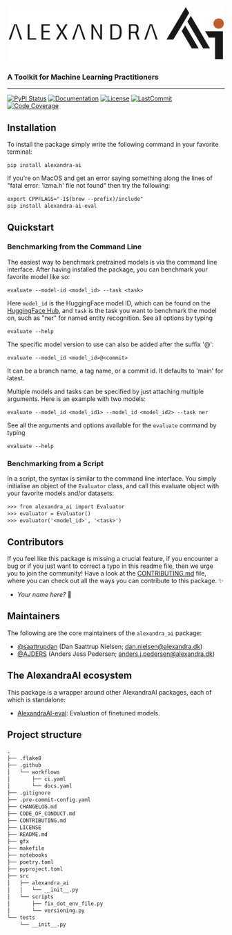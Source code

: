 <div align='center'>
 <img src="https://raw.githubusercontent.com/alexandrainst/AlexandraAI/main/gfx/alexandra-ai-logo-dark.svg">
</div>

### A Toolkit for Machine Learning Practitioners

______________________________________________________________________
[![PyPI Status](https://badge.fury.io/py/alexandra_ai.svg)](https://pypi.org/project/alexandra_ai/)
[![Documentation](https://img.shields.io/badge/docs-passing-green)](https://alexandrainst.github.io/AlexandraAI/alexandra_ai.html)
[![License](https://img.shields.io/github/license/alexandrainst/AlexandraAI)](https://github.com/alexandrainst/AlexandraAI/blob/main/LICENSE)
[![LastCommit](https://img.shields.io/github/last-commit/alexandrainst/AlexandraAI)](https://github.com/alexandrainst/AlexandraAI/commits/main)
[![Code Coverage](https://img.shields.io/badge/Coverage-100%25-brightgreen.svg)](https://github.com/alexandrainst/AlexandraAI/tree/main/tests)

## Installation

To install the package simply write the following command in your favorite terminal:

```
pip install alexandra-ai
```

If you're on MacOS and get an error saying something along the lines of "fatal error:
'lzma.h' file not found" then try the following:

```
export CPPFLAGS="-I$(brew --prefix)/include"
pip install alexandra-ai-eval
```

## Quickstart

### Benchmarking from the Command Line

The easiest way to benchmark pretrained models is via the command line interface. After
having installed the package, you can benchmark your favorite model like so:

```
evaluate --model-id <model_id> --task <task>
```

Here `model_id` is the HuggingFace model ID, which can be found on the [HuggingFace
Hub](https://huggingface.co/models), and `task` is the task you want to benchmark the
model on, such as "ner" for named entity recognition. See all options by typing

```
evaluate --help
```

The specific model version to use can also be added after the suffix '@':

```
evaluate --model_id <model_id>@<commit>
```

It can be a branch name, a tag name, or a commit id. It defaults to 'main' for latest.

Multiple models and tasks can be specified by just attaching multiple arguments. Here
is an example with two models:

```
evaluate --model_id <model_id1> --model_id <model_id2> --task ner
```

See all the arguments and options available for the `evaluate` command by typing

```
evaluate --help
```

### Benchmarking from a Script

In a script, the syntax is similar to the command line interface. You simply initialise
an object of the `Evaluator` class, and call this evaluate object with your favorite
models and/or datasets:

```
>>> from alexandra_ai import Evaluator
>>> evaluator = Evaluator()
>>> evaluator('<model_id>', '<task>')
```

## Contributors

If you feel like this package is missing a crucial feature, if you encounter a bug or
if you just want to correct a typo in this readme file, then we urge you to join the
community! Have a look at the [CONTRIBUTING.md](./CONTRIBUTING.md) file, where you can
check out all the ways you can contribute to this package. :sparkles:

- _Your name here?_ :tada:

## Maintainers

The following are the core maintainers of the `alexandra_ai` package:

- [@saattrupdan](https://github.com/saattrupdan) (Dan Saattrup Nielsen; dan.nielsen@alexandra.dk)
- [@AJDERS](https://github.com/AJDERS) (Anders Jess Pedersen; anders.j.pedersen@alexandra.dk)

## The AlexandraAI ecosystem

This package is a wrapper around other AlexandraAI packages, each of which is standalone:

- [AlexandraAI-eval](https://github.com/alexandrainst/AlexandraAI-eval): Evaluation of finetuned models.

## Project structure

```
.
├── .flake8
├── .github
│   └── workflows
│       ├── ci.yaml
│       └── docs.yaml
├── .gitignore
├── .pre-commit-config.yaml
├── CHANGELOG.md
├── CODE_OF_CONDUCT.md
├── CONTRIBUTING.md
├── LICENSE
├── README.md
├── gfx
├── makefile
├── notebooks
├── poetry.toml
├── pyproject.toml
├── src
│   ├── alexandra_ai
│   │   └── __init__.py
│   └── scripts
│       ├── fix_dot_env_file.py
│       └── versioning.py
└── tests
    └── __init__.py
```
